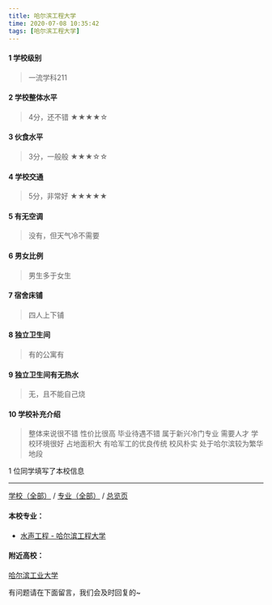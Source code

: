 ```yaml
---
title: 哈尔滨工程大学
time: 2020-07-08 10:35:42
tags: [哈尔滨工程大学]
---
```

#### 1 学校级别
> 一流学科211


#### 2 学校整体水平
> 4分，还不错
★★★★☆


#### 3 伙食水平
>  3分，一般般
★★★☆☆


#### 4 学校交通
> 5分，非常好
★★★★★


#### 5 有无空调
> 没有，但天气冷不需要


#### 6 男女比例
> 男生多于女生


#### 7 宿舍床铺
> 四人上下铺
 

#### 8 独立卫生间
> 有的公寓有


#### 9 独立卫生间有无热水
> 无，且不能自己烧


#### 10 学校补充介绍
> 整体来说很不错 性价比很高 毕业待遇不错 属于新兴冷门专业 需要人才 学校环境很好 占地面积大 有哈军工的优良传统 校风朴实 处于哈尔滨较为繁华地段

1 位同学填写了本校信息
***
[学校（全部）](https://univgo.github.io/2020/07/08/3efa6bcca419) / [专业（全部）](https://univgo.github.io/2020/07/08/2d4c6d3552c2) / [总览页](https://univgo.github.io/2020/07/08/445daeb4fa00)
#### 本校专业：
- [水声工程 - 哈尔滨工程大学](https://univgo.github.io/2020/07/08/135b63edb39e)

#### 附近高校：
[哈尔滨工业大学](https://univgo.github.io/2020/07/08/304b1017803e)



有问题请在下面留言，我们会及时回复的~
